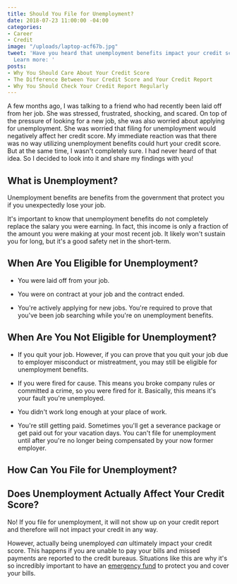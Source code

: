 ```yaml
---
title: Should You File for Unemployment?
date: 2018-07-23 11:00:00 -04:00
categories:
- Career
- Credit
image: "/uploads/laptop-acf67b.jpg"
tweet: 'Have you heard that unemployment benefits impact your credit score? Wrong!
  Learn more: '
posts:
- Why You Should Care About Your Credit Score
- The Difference Between Your Credit Score and Your Credit Report
- Why You Should Check Your Credit Report Regularly
---
```


A few months ago, I was talking to a friend who had recently been laid off from her job. She was stressed, frustrated, shocking, and scared. On top of the pressure of looking for a new job, she was also worried about applying for unemployment. She was worried that filing for unemployment would negatively affect her credit score. My immediate reaction was that there was no way utilizing unemployment benefits could hurt your credit score. But at the same time, I wasn't completely sure. I had never heard of that idea. So I decided to look into it and share my findings with you!

## What is Unemployment?

Unemployment benefits are benefits from the government that protect you if you unexpectedly lose your job.

It's important to know that unemployment benefits do not completely replace the salary you were earning. In fact, this income is only a fraction of the amount you were making at your most recent job. It likely won't sustain you for long, but it's a good safety net in the short-term.

## When Are You Eligible for Unemployment?

* You were laid off from your job.

* You were on contract at your job and the contract ended.

* You're actively applying for new jobs. You're required to prove that you've been job searching while you're on unemployment benefits. 

## When Are You Not Eligible for Unemployment?

* If you quit your job. However, if you can prove that you quit your job due to employer misconduct or mistreatment, you may still be eligible for unemployment benefits.

* If you were fired for cause. This means you broke company rules or committed a crime, so you were fired for it. Basically, this  means it's your fault you're unemployed.

* You didn't work long enough at your place of work.

* You're still getting paid. Sometimes you'll get a severance package or get paid out for your vacation days. You can't file for unemployment until after you're no longer being compensated by your now former employer.

## How Can You File for Unemployment?

## Does Unemployment Actually Affect Your Credit Score?

No! If you file for unemployment, it will not show up on your credit report and therefore will not impact your credit in any way.

However, actually being unemployed *can* ultimately impact your credit score. This happens if you are unable to pay your bills and missed payments are reported to the credit bureaus. Situations like this are why it's so incredibly important to have an [emergency fund](https://www.maggiegermano.com/blog/you-need-an-emergency-fund) to protect you and cover your bills.